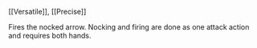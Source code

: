 [[Versatile]], [[Precise]]

Fires the nocked arrow. Nocking and firing are done as one attack action and requires both hands.